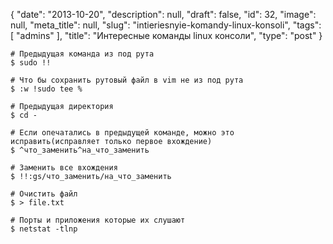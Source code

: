 {
    "date": "2013-10-20",
    "description": null,
    "draft": false,
    "id": 32,
    "image": null,
    "meta_title": null,
    "slug": "intieriesnyie-komandy-linux-konsoli",
    "tags": [
        "admins"
    ],
    "title": "Интересные команды linux консоли",
    "type": "post"
}


	# Предыдущая команда из под рута
	$ sudo !!

	# Что бы сохранить рутовый файл в vim не из под рута
	$ :w !sudo tee %

	# Предыдущая директория
	$ cd -

	# Если опечатались в предыдущей команде, можно это исправить(исправляет только первое вхождение)
	$ ^что_заменить^на_что_заменить

	# Заменить все вхождения
	$ !!:gs/что_заменить/на_что_заменить

	# Очистить файл
	$ > file.txt

	# Порты и приложения которые их слушают
	$ netstat -tlnp
